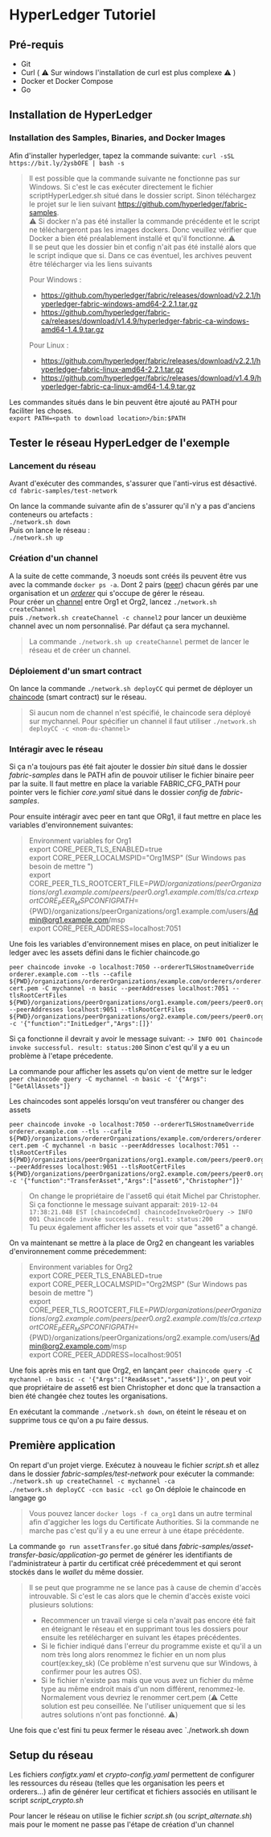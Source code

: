 # HyperLedger Tutoriel

## Pré-requis
  - Git
  - Curl ( :warning: Sur windows l'installation de curl est plus complexe :warning: )
  - Docker et Docker Compose
  - Go

## Installation de HyperLedger

### Installation des Samples, Binaries, and Docker Images
 Afin d'installer hyperledger, tapez la commande suivante:
 ```curl -sSL https://bit.ly/2ysbOFE | bash -s```  
> Il est possible que la commande suivante ne fonctionne pas sur Windows. Si c'est le cas exécuter directement le fichier scriptHyperLedger.sh situé dans le dossier script. Sinon téléchargez le projet sur le lien suivant https://github.com/hyperledger/fabric-samples.     
> :warning: Si docker n'a pas été installer la commande précédente et le script ne téléchargeront pas les images dockers. Donc veuillez vérifier que Docker a bien été préalablement installé et qu'il fonctionne. :warning:  
> Il se peut que les dossier bin et config n'ait pas été installé alors que le script indique que si. Dans ce cas éventuel, les archives peuvent être télécharger via les liens suivants  
>
> Pour Windows :  
> - https://github.com/hyperledger/fabric/releases/download/v2.2.1/hyperledger-fabric-windows-amd64-2.2.1.tar.gz  
> - https://github.com/hyperledger/fabric-ca/releases/download/v1.4.9/hyperledger-fabric-ca-windows-amd64-1.4.9.tar.gz  
>
> Pour Linux :  
> - https://github.com/hyperledger/fabric/releases/download/v2.2.1/hyperledger-fabric-linux-amd64-2.2.1.tar.gz  
> - https://github.com/hyperledger/fabric/releases/download/v1.4.9/hyperledger-fabric-ca-linux-amd64-1.4.9.tar.gz  

Les commandes situés dans le bin peuvent être ajouté au PATH pour faciliter les choses.  
```export PATH=<path to download location>/bin:$PATH```  

## Tester le réseau HyperLedger de l'exemple

### Lancement du réseau
Avant d'exécuter des commandes, s'assurer que l'anti-virus est désactivé.  
 ```cd fabric-samples/test-network```

 On lance la commande suivante afin de s'assurer qu'il n'y a pas d'anciens conteneurs ou artefacts :  
 ```./network.sh down```  
 Puis on lance le réseau :  
 ```./network.sh up```


### Création d'un channel
 A la suite de cette commande, 3 noeuds sont créés ils peuvent être vus avec la commande ```docker ps -a```. Dont 2 pairs ([peer]) chacun gérés par une organisation et un *[orderer]* qui s'occupe de gérer le réseau.  
 Pour créer un [channel] entre Org1 et Org2, lancez ```./network.sh createChannel```  
 puis ```./network.sh createChannel -c channel2``` pour lancer un deuxième channel avec un nom personnalisé. Par défaut ça sera mychannel.  
 > La commande ```./network.sh up createChannel``` permet de lancer le réseau et de créer un channel.  

### Déploiement d'un smart contract
 On lance la commande ```./network.sh deployCC``` qui permet de déployer un [chaincode] (smart contract) sur le réseau.  
 > Si aucun nom de channel n'est spécifié, le chaincode sera déployé sur mychannel. Pour spécifier un channel il faut utiliser ```./network.sh deployCC -c <nom-du-channel>```  

### Intéragir avec le réseau
 Si ça n'a toujours pas été fait ajouter le dossier *bin* situé dans le dossier *fabric-samples* dans le PATH afin de pouvoir utiliser le fichier binaire peer par la suite. Il faut mettre en place la variable FABRIC_CFG_PATH pour pointer vers le fichier *core.yaml* situé dans le dossier *config* de *fabric-samples*.  

Pour ensuite intéragir avec peer en tant que ORg1, il faut mettre en place les variables d'environnement suivantes:
> Environment variables for Org1  
>export CORE_PEER_TLS_ENABLED=true  
>export CORE_PEER_LOCALMSPID="Org1MSP"  (Sur Windows pas besoin de mettre ")  
>export CORE_PEER_TLS_ROOTCERT_FILE=${PWD}/organizations/peerOrganizations/org1.example.com/peers/peer0.org1.example.com/tls/ca.crt  
>export CORE_PEER_MSPCONFIGPATH=${PWD}/organizations/peerOrganizations/org1.example.com/users/Admin@org1.example.com/msp  
>export CORE_PEER_ADDRESS=localhost:7051  

Une fois les variables d'environnement mises en place, on peut initializer le ledger avec les assets défini dans le fichier chaincode.go  
```
peer chaincode invoke -o localhost:7050 --ordererTLSHostnameOverride orderer.example.com --tls --cafile ${PWD}/organizations/ordererOrganizations/example.com/orderers/orderer.example.com/msp/tlscacerts/tlsca.example.com-cert.pem -C mychannel -n basic --peerAddresses localhost:7051 --tlsRootCertFiles ${PWD}/organizations/peerOrganizations/org1.example.com/peers/peer0.org1.example.com/tls/ca.crt --peerAddresses localhost:9051 --tlsRootCertFiles ${PWD}/organizations/peerOrganizations/org2.example.com/peers/peer0.org2.example.com/tls/ca.crt -c '{"function":"InitLedger","Args":[]}'
```
Si ça fonctionne il devrait y avoir le message suivant: `-> INFO 001 Chaincode invoke successful. result: status:200` 
Sinon c'est qu'il y a eu un problème à l'etape précedente.  

La commande pour afficher les assets qu'on vient de mettre sur le ledger  
`peer chaincode query -C mychannel -n basic -c '{"Args":["GetAllAssets"]}`  

Les chaincodes sont appelés lorsqu'on veut transférer ou changer des assets  
```
peer chaincode invoke -o localhost:7050 --ordererTLSHostnameOverride orderer.example.com --tls --cafile ${PWD}/organizations/ordererOrganizations/example.com/orderers/orderer.example.com/msp/tlscacerts/tlsca.example.com-cert.pem -C mychannel -n basic --peerAddresses localhost:7051 --tlsRootCertFiles ${PWD}/organizations/peerOrganizations/org1.example.com/peers/peer0.org1.example.com/tls/ca.crt --peerAddresses localhost:9051 --tlsRootCertFiles ${PWD}/organizations/peerOrganizations/org2.example.com/peers/peer0.org2.example.com/tls/ca.crt -c '{"function":"TransferAsset","Args":["asset6","Christopher"]}'
```
> On change le propriétaire de l'asset6 qui était Michel par Christopher.
Si ça fonctionne le message suivant apparait: `2019-12-04 17:38:21.048 EST [chaincodeCmd] chaincodeInvokeOrQuery -> INFO 001 Chaincode invoke successful. result: status:200`  
Tu peux également afficher les assets et voir que "asset6" a changé.  

On va maintenant se mettre à la place de Org2 en changeant les variables d'environnement comme précedemment:
>Environment variables for Org2  
>export CORE_PEER_TLS_ENABLED=true  
>export CORE_PEER_LOCALMSPID="Org2MSP"  (Sur Windows pas besoin de mettre ")  
>export CORE_PEER_TLS_ROOTCERT_FILE=${PWD}/organizations/peerOrganizations/org2.example.com/peers/peer0.org2.example.com/tls/ca.crt  
>export CORE_PEER_MSPCONFIGPATH=${PWD}/organizations/peerOrganizations/org2.example.com/users/Admin@org2.example.com/msp  
>export CORE_PEER_ADDRESS=localhost:9051  

Une fois après mis en tant que Org2, en lançant `peer chaincode query -C mychannel -n basic -c '{"Args":["ReadAsset","asset6"]}'`, on peut voir que propriétaire de asset6 est bien Christopher et donc que la transaction a bien été changée chez toutes les organisations.  

En exécutant la commande `./network.sh down`, on éteint le réseau et on supprime tous ce qu'on a pu faire dessus.

## Première application

On repart d'un projet vierge. Exécutez à nouveau le fichier *script.sh* et allez dans le dossier *fabric-samples/test-network* pour exécuter la commande:  
`./network.sh up createChannel -c mychannel -ca`  
`./network.sh deployCC -ccn basic -ccl go` On déploie le chaincode en langage go  
> Vous pouvez lancer `docker logs -f ca_org1` dans un autre terminal afin d'aggicher les logs du Certificate Authorities. Si la commande ne marche pas c'est qu'il y a eu une erreur à une étape précédente.  

La commande `go run assetTransfer.go` situé dans *fabric-samples/asset-transfer-basic/application-go* permet de générer les identifiants de l'administrateur à partir du certificat créé précedemment et qui seront stockés dans le *wallet* du même dossier.  
>Il se peut que programme ne se lance pas à cause de chemin d'accès introuvable. Si c'est le cas alors que le chemin d'accès existe voici plusieurs solutions:  
> - Recommencer un travail vierge si cela n'avait pas encore été fait en éteignant le réseau et en supprimant tous les dossiers pour ensuite les retélécharger en suivant les étapes précédentes.  
> - Si le fichier indiqué dans l'erreur du programme existe et qu'il a un nom très long alors renommez le fichier en un nom plus court(ex:key_sk) (Ce problème n'est survenu que sur Windows, à confirmer pour les autres OS).  
> - Si le fichier n'existe pas mais que vous avez un fichier du même type au même endroit mais d'un nom différent, renommez-le. Normalement vous devriez le renommer cert.pem (:warning: Cette solution est peu conseillée. Ne l'utiliser uniquement que si les autres solutions n'ont pas fonctionné. :warning:)  

Une fois que c'est fini tu peux fermer le réseau avec `./network.sh down

## Setup du réseau

Les fichiers *configtx.yaml* et *crypto-config.yaml* permettent de configurer les ressources du réseau (telles que les organisation les peers et orderers...) afin de générer leur certificat et fichiers associés en utilisant le script *script_crypto.sh*  

Pour lancer le réśeau on utilise le fichier *script.sh* (ou *script_alternate.sh*) mais pour le moment ne passe pas l'étape de création d'un channel


[Channel]:https://hyperledger-fabric.readthedocs.io/en/latest/glossary.html#channel
[Chaincode]:https://hyperledger-fabric.readthedocs.io/en/latest/glossary.html#chaincode
[Peer]:https://hyperledger-fabric.readthedocs.io/en/release-2.2/peers/peers.html
[Orderer]: https://hyperledger-fabric.readthedocs.io/en/release-2.2/orderer/ordering_service.html



